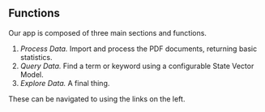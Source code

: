 ## Functions

Our app is composed of three main sections and functions.

1.  *Process Data.* Import and process the PDF documents, returning basic statistics.
2.  *Query Data.* Find a term or keyword using a configurable State Vector Model.
3.  *Explore Data.* A final thing.

These can be navigated to using the links on the left.
